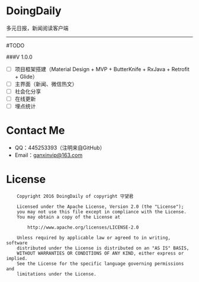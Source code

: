 # DoingDaily
多元日报，新闻阅读客户端

---

#TODO

###V 1.0.0

- [ ] 项目框架搭建（Material Design + MVP + ButterKnife + RxJava + Retrofit + Glide）
- [ ] 主界面（新闻、微信热文） 
- [ ] 社会化分享
- [ ] 在线更新
- [ ] 埋点统计

# Contact Me

- QQ：445253393（注明来自GitHub）
- Email：ganxinvip@163.com

# License
   		Copyright 2016 DoingDaily of copyright 守望君

   		Licensed under the Apache License, Version 2.0 (the "License");
   		you may not use this file except in compliance with the License.
   		You may obtain a copy of the License at

       		http://www.apache.org/licenses/LICENSE-2.0

   		Unless required by applicable law or agreed to in writing, software
   		distributed under the License is distributed on an "AS IS" BASIS,
   		WITHOUT WARRANTIES OR CONDITIONS OF ANY KIND, either express or implied.
   		See the License for the specific language governing permissions and
   		limitations under the License.